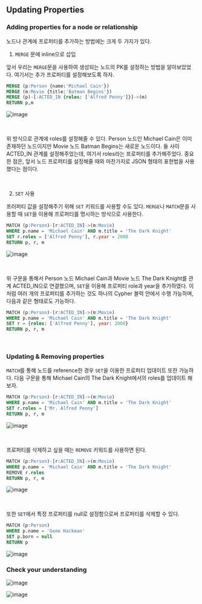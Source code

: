 ## Updating Properties

### Adding properties for a node or relationship

노드나 관계에 프로퍼티를 추가하는 방법에는 크게 두 가지가 있다.

1. `MERGE` 문에 inline으로 삽입

앞서 우리는 `MERGE`문을 사용하여 생성되는 노드의 PK를 설정하는 방법을 알아보았었다. 여기서는 추가 프로퍼티를 설정해보도록 하자.

```sql
MERGE (p:Person {name:'Michael Cain'})
MERGE (m:Movie {title:'Batman Begins'})
MERGE (p)-[:ACTED_IN {roles: ['Alfred Penny']}]->(m)
RETURN p,m
```

![image](https://user-images.githubusercontent.com/76294398/172319914-37e1b051-7a72-4e43-b9d1-fa53b772d501.png)

<br>

위 방식으로 관계에 roles를 설정해줄 수 있다. Person 노드인 Michael Cain은 이미 존재하던 노드이지만 Movie 노드 Batman Begins는 새로운 노드이다. 둘 사이 ACTED_IN 관계를 설정해주었는데, 여기서 roles라는 프로퍼티를 추가해주었다. 중요한 점은, 앞서 노드 프로퍼티를 설정해줄 때와 마찬가지로 JSON 형태의 표현법을 사용했다는 점이다.

<br>

2. `SET` 사용

프러퍼티 값을 설정해주기 위해 `SET` 키워드를 사용할 수도 있다. `MERGE`나 `MATCH`문을 사용할 때 `SET`을 이용해 프로퍼티를 명시하는 방식으로 사용한다.

```sql
MATCH (p:Person)-[r:ACTED_IN]->(m:Movie)
WHERE p.name = 'Michael Cain' AND m.title = 'The Dark Knight'
SET r.roles = ['Alfred Penny'], r.year = 2008
RETURN p, r, m
```

![image](https://user-images.githubusercontent.com/76294398/172321624-0be9c20a-d957-4cab-a2f1-c0865e03bdff.png)

<br>

위 구문을 통해서 Person 노드 Michael Cain과 Movie 노드 The Dark Knight를 관계 ACTED_IN으로 연결했으며, `SET`을 이용해 프로퍼티 role과 year을 추가하였다. 이처럼 여러 개의 프로퍼티를 추가하는 것도 하나의 Cypher 블럭 안에서 수행 가능하며, 다음과 같은 형태로도 가능하다.

```sql
MATCH (p:Person)-[r:ACTED_IN]->(m:Movie)
WHERE p.name = 'Michael Cain' AND m.title = 'The Dark Knight'
SET r = {roles: ['Alfred Penny'], year: 2008}
RETURN p, r, m
```

<br>

### Updating & Removing properties

`MATCH`를 통해 노드를 reference한 경우 `SET`을 이용한 프로퍼티 업데이트 또한 가능하다. 다음 구문을 통해 Michael Cain의 The Dark Knight에서의 roles를 업데이트 해보자.

```sql
MATCH (p:Person)-[r:ACTED_IN]->(m:Movie)
WHERE p.name = 'Michael Cain' AND m.title = 'The Dark Knight'
SET r.roles = ['Mr. Alfred Penny']
RETURN p, r, m
```

![image](https://user-images.githubusercontent.com/76294398/172322932-f16b3c6b-546b-4c79-a9e1-481f9c184b83.png)

<br>

프로퍼티를 삭제하고 싶을 때는 `REMOVE` 키워드를 사용하면 된다.

```sql
MATCH (p:Person)-[r:ACTED_IN]->(m:Movie)
WHERE p.name = 'Michael Cain' AND m.title = 'The Dark Knight'
REMOVE r.roles
RETURN p, r, m
```

![image](https://user-images.githubusercontent.com/76294398/172323703-2017351b-0879-492d-b03e-38fec9ef49ea.png)

<br>

또한 `SET`에서 특정 프로퍼티를 null로 설정함으로써 프로퍼티를 삭제할 수 있다.

```sql
MATCH (p:Person)
WHERE p.name = 'Gene Hackman'
SET p.born = null
RETURN p
```

![image](https://user-images.githubusercontent.com/76294398/172324107-116e14fd-12ce-4e1b-88d1-21828d300958.png)

### Check your understanding

![image](https://user-images.githubusercontent.com/76294398/172324746-549771ba-f5c2-492a-bc0b-37b84a6ca99d.png)

![image](https://user-images.githubusercontent.com/76294398/172324886-ec5215f5-782a-457c-a7e1-f40edebb89bb.png)

<br>
